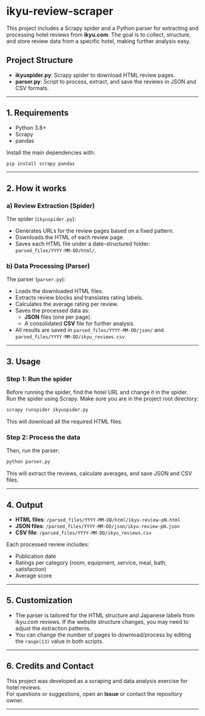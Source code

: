 # ikyu-review-scraper

This project includes a Scrapy spider and a Python parser for extracting and processing hotel reviews from **ikyu.com**. The goal is to collect, structure, and store review data from a specific hotel, making further analysis easy.

## Project Structure

- **ikyuspider.py**: Scrapy spider to download HTML review pages.
- **parser.py**: Script to process, extract, and save the reviews in JSON and CSV formats.

---

## 1. Requirements

- Python 3.8+
- Scrapy
- pandas

Install the main dependencies with:

```bash
pip install scrapy pandas
```

---

## 2. How it works

### a) Review Extraction (Spider)

The spider (`ikyuspider.py`):

- Generates URLs for the review pages based on a fixed pattern.
- Downloads the HTML of each review page.
- Saves each HTML file under a date-structured folder: `parsed_files/YYYY-MM-DD/html/`.

### b) Data Processing (Parser)

The parser (`parser.py`):

- Loads the downloaded HTML files.
- Extracts review blocks and translates rating labels.
- Calculates the average rating per review.
- Saves the processed data as:
  - **JSON** files (one per page).
  - A consolidated **CSV** file for further analysis.
- All results are saved in `parsed_files/YYYY-MM-DD/json/` and `parsed_files/YYYY-MM-DD/ikyu_reviews.csv`.

---

## 3. Usage

### Step 1: Run the spider

Before running the spider, find the hotel URL and change it in the spider.
Run the spider using Scrapy. Make sure you are in the project root directory:

```bash
scrapy runspider ikyuspider.py
```

This will download all the required HTML files.

### Step 2: Process the data

Then, run the parser:

```bash
python parser.py
```

This will extract the reviews, calculate averages, and save JSON and CSV files.

---

## 4. Output

- **HTML files**: `/parsed_files/YYYY-MM-DD/html/ikyu-review-pN.html`
- **JSON files**: `/parsed_files/YYYY-MM-DD/json/ikyu-review-pN.json`
- **CSV file**: `/parsed_files/YYYY-MM-DD/ikyu_reviews.csv`

Each processed review includes:
- Publication date
- Ratings per category (room, equipment, service, meal, bath, satisfaction)
- Average score

---

## 5. Customization

- The parser is tailored for the HTML structure and Japanese labels from ikyu.com reviews. If the website structure changes, you may need to adjust the extraction patterns.
- You can change the number of pages to download/process by editing the `range(13)` value in both scripts.

---

## 6. Credits and Contact

This project was developed as a scraping and data analysis exercise for hotel reviews.  
For questions or suggestions, open an **Issue** or contact the repository owner.

---
